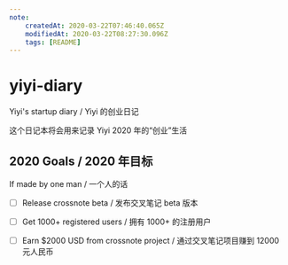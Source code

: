 ```yaml
---
note:
    createdAt: 2020-03-22T07:46:40.065Z
    modifiedAt: 2020-03-22T08:27:30.096Z
    tags: [README]
---
```

# yiyi-diary

Yiyi's startup diary / Yiyi 的创业日记

这个日记本将会用来记录 Yiyi 2020 年的“创业”生活

## 2020 Goals / 2020 年目标

If made by one man / 一个人的话

* [ ] Release crossnote beta / 发布交叉笔记 beta 版本
* [ ] Get 1000+ registered users / 拥有 1000+ 的注册用户
* [ ] Earn $2000 USD from crossnote project / 通过交叉笔记项目赚到 12000 元人民币

